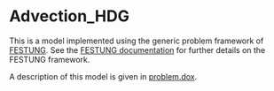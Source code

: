 # Advection_HDG

This is a model implemented using the generic problem framework of [FESTUNG](https://github.com/FESTUNG/project). See the [FESTUNG documentation](https://www1.am.uni-erlangen.de/FESTUNG) for further details on the FESTUNG framework.

A description of this model is given in [problem.dox](problem.dox).
